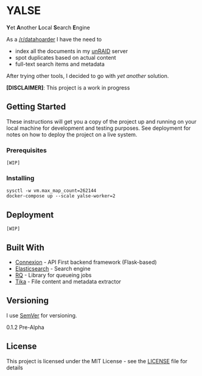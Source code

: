 # YALSE

**Y**et **A**nother **L**ocal **S**earch **E**ngine

As a [/r/datahoarder](https://www.reddit.com/r/DataHoarder/) I have the need to 
* index all the documents in my [unRAID](https://unraid.net/) server
* spot duplicates based on actual content
* full-text search items and metadata

After trying other tools, I decided to go with *yet another* solution.

**[DISCLAIMER]**: This project is a work in progress

## Getting Started

These instructions will get you a copy of the project up and running on your local machine for development and testing purposes. See deployment for notes on how to deploy the project on a live system.

### Prerequisites


```
[WIP]
```

### Installing


```
sysctl -w vm.max_map_count=262144
docker-compose up --scale yalse-worker=2
```


## Deployment

```
[WIP]
```

## Built With

* [Connexion](https://github.com/zalando/connexion) - API First backend framework (Flask-based)
* [Elasticsearch](https://www.elastic.co/) - Search engine
* [RQ](https://python-rq.org/) - Library for queueing jobs
* [Tika](https://tika.apache.org/) - File content and metadata extractor

## Versioning

I use [SemVer](http://semver.org/) for versioning. 

0.1.2 Pre-Alpha
## License

This project is licensed under the MIT License - see the [LICENSE](LICENSE) file for details
